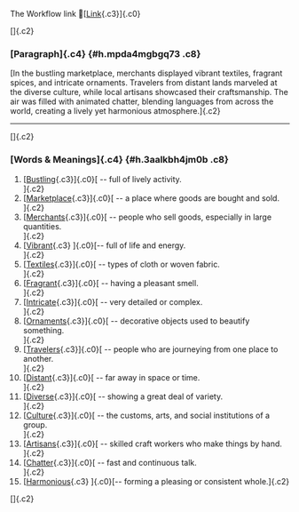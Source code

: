The Workflow link
👏[[Link](https://www.google.com/url?q=http://www.google.com&sa=D&source=editors&ust=1758904809296864&usg=AOvVaw1xvaSzLh1RQY5yR3aXh9oy){.c3}]{.c0}

[]{.c2}

### [Paragraph]{.c4} {#h.mpda4mgbgq73 .c8}

[In the bustling marketplace, merchants displayed vibrant textiles,
fragrant spices, and intricate ornaments. Travelers from distant lands
marveled at the diverse culture, while local artisans showcased their
craftsmanship. The air was filled with animated chatter, blending
languages from across the world, creating a lively yet harmonious
atmosphere.]{.c2}

------------------------------------------------------------------------

[]{.c2}

### [Words & Meanings]{.c4} {#h.3aalkbh4jm0b .c8}

1.  [[Bustling](https://www.google.com/url?q=http://www.google.com&sa=D&source=editors&ust=1758904809297476&usg=AOvVaw2-faTPNdFZgDvFntNbNUoC){.c3}]{.c0}[ --
    full of lively activity.\
    ]{.c2}
2.  [[Marketplace](https://www.google.com/url?q=http://www.google.com&sa=D&source=editors&ust=1758904809297605&usg=AOvVaw03kBdC_c041xJY5MOjC4lK){.c3}]{.c0}[ --
    a place where goods are bought and sold.\
    ]{.c2}
3.  [[Merchants](https://www.google.com/url?q=http://www.google.com&sa=D&source=editors&ust=1758904809297742&usg=AOvVaw2CKeJ9gD2fkO2m_g3oSkoz){.c3}]{.c0}[ --
    people who sell goods, especially in large quantities.\
    ]{.c2}
4.  [[Vibrant](https://www.google.com/url?q=http://www.google.com&sa=D&source=editors&ust=1758904809297866&usg=AOvVaw0a8fiTPB2vE4GSN1wqw8Nd){.c3}
    ]{.c0}[-- full of life and energy.\
    ]{.c2}
5.  [[Textiles](https://www.google.com/url?q=http://www.google.com&sa=D&source=editors&ust=1758904809297960&usg=AOvVaw2VYaK8A2ltbN7uJmkF0F1P){.c3}]{.c0}[ --
    types of cloth or woven fabric.\
    ]{.c2}
6.  [[Fragrant](https://www.google.com/url?q=http://www.google.com&sa=D&source=editors&ust=1758904809298081&usg=AOvVaw0GQJBeQJ__vNkOPbaAHXAe){.c3}]{.c0}[ --
    having a pleasant smell.\
    ]{.c2}
7.  [[Intricate](https://www.google.com/url?q=http://www.google.com&sa=D&source=editors&ust=1758904809298179&usg=AOvVaw1bdoPkZ_k1rlzWAQoVlRQ6){.c3}]{.c0}[ --
    very detailed or complex.\
    ]{.c2}
8.  [[Ornaments](https://www.google.com/url?q=http://www.google.com&sa=D&source=editors&ust=1758904809298273&usg=AOvVaw3abz6ryH6Wtq6u1nnoc-dI){.c3}]{.c0}[ --
    decorative objects used to beautify something.\
    ]{.c2}
9.  [[Travelers](https://www.google.com/url?q=http://www.google.com&sa=D&source=editors&ust=1758904809298387&usg=AOvVaw0WrZpKjWsVp3tR_JPWHoM7){.c3}]{.c0}[ --
    people who are journeying from one place to another.\
    ]{.c2}
10. [[Distant](https://www.google.com/url?q=http://www.google.com&sa=D&source=editors&ust=1758904809298508&usg=AOvVaw0-lMBfOdo2zNEDJuFR-7S3){.c3}]{.c0}[ --
    far away in space or time.\
    ]{.c2}
11. [[Diverse](https://www.google.com/url?q=http://www.google.com&sa=D&source=editors&ust=1758904809298607&usg=AOvVaw1Lac4arDhXxvQXjHNTsQTv){.c3}]{.c0}[ --
    showing a great deal of variety.\
    ]{.c2}
12. [[Culture](https://www.google.com/url?q=http://www.google.com&sa=D&source=editors&ust=1758904809298706&usg=AOvVaw1eJunZtB7JPPKfAABYA0wL){.c3}]{.c0}[ --
    the customs, arts, and social institutions of a group.\
    ]{.c2}
13. [[Artisans](https://www.google.com/url?q=http://www.google.com&sa=D&source=editors&ust=1758904809298849&usg=AOvVaw3c-uKe_Q_TN4l24mTKA5uP){.c3}]{.c0}[ --
    skilled craft workers who make things by hand.\
    ]{.c2}
14. [[Chatter](https://www.google.com/url?q=http://www.google.com&sa=D&source=editors&ust=1758904809298968&usg=AOvVaw2c8ovLf6WLdUFIIFmYwYgN){.c3}]{.c0}[ --
    fast and continuous talk.\
    ]{.c2}
15. [[Harmonious](https://www.google.com/url?q=http://www.google.com&sa=D&source=editors&ust=1758904809299088&usg=AOvVaw0WsHMrTQDP4zJhm4idFohn){.c3}
    ]{.c0}[-- forming a pleasing or consistent whole.]{.c2}

[]{.c2}
